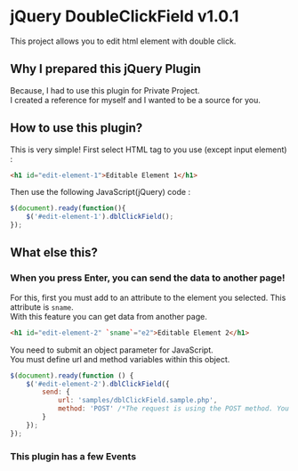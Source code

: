 # jQuery DoubleClickField v1.0.1
This project allows you to edit html element with double click.

## Why I prepared this jQuery Plugin
Because, I had to use this plugin for Private Project.<br>
I created a reference for myself and I wanted to be a source for you.

## How to use this plugin?
This is very simple! First select HTML tag to you use (except input element) :
```html
<h1 id="edit-element-1">Editable Element 1</h1>
```
Then use the following JavaScript(jQuery) code :
```javascript
$(document).ready(function(){
    $('#edit-element-1').dblClickField();
});
```
## What else this?

### When you press Enter, you can send the data to another page!
For this, first you must add to an attribute to the element you selected. This attribute is `sname`.<br>
With this feature you can get data from another page.
```html
<h1 id="edit-element-2" `sname`="e2">Editable Element 2</h1>
```
You need to submit an object parameter for JavaScript.<br>
You must define url and method variables within this object.
```javascript
$(document).ready(function () {
    $('#edit-element-2').dblClickField({
        send: {
            url: 'samples/dblClickField.sample.php',
            method: 'POST' /*The request is using the POST method. You can use the GET method. */
        }
    });
});
```
### This plugin has a few Events

